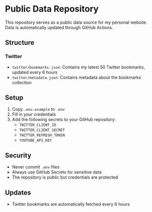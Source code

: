 # Public Data Repository

This repository serves as a public data source for my personal website. Data is automatically updated through GitHub Actions.

## Structure

### Twitter
- `twitter/bookmarks.json`: Contains my latest 50 Twitter bookmarks, updated every 6 hours
- `twitter/metadata.json`: Contains metadata about the bookmarks collection

## Setup

1. Copy `.env.example` to `.env`
2. Fill in your credentials
3. Add the following secrets to your GitHub repository:
   - `TWITTER_CLIENT_ID`
   - `TWITTER_CLIENT_SECRET`
   - `TWITTER_REFRESH_TOKEN`
   - `YOUTUBE_API_KEY`

## Security
- Never commit `.env` files
- Always use GitHub Secrets for sensitive data
- The repository is public but credentials are protected

## Updates
- Twitter bookmarks are automatically fetched every 6 hours